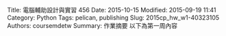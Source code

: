 Title: 電腦輔助設計與實習 456
Date: 2015-10-15
Modified: 2015-09-19 11:41
Category: Python
Tags: pelican, publishing
Slug: 2015cp_hw_w1-40323105
Authors: coursemdetw
Summary: 作業摘要
以下為第一周內容

